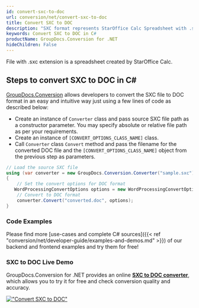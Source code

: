 ```yaml
---
id: convert-sxc-to-doc
url: conversion/net/convert-sxc-to-doc
title: Convert SXC to DOC
description: "SXC format represents StarOffice Calc Spreadsheet with .sxc extension. Learn how to convert SXC to DOC file programmatically in C# language using GroupDocs.Conversion for .NET library."
keywords: Convert SXC to DOC in C#
productName: GroupDocs.Conversion for .NET
hideChildren: False
---
```


File with .sxc extension is a spreadsheet created by StarOffice Calc.

## Steps to convert SXC to DOC in C#

[GroupDocs.Conversion](https://products.groupdocs.com/conversion/net) allows developers to convert the SXC file to DOC format in an easy and intuitive way just using a few lines of code as described below:

* Create an instance of `Converter` class and pass source SXC file path as a constructor parameter. You may specify absolute or relative file path as per your requirements. 
* Create an instance of `[CONVERT_OPTIONS_CLASS_NAME]` class.
* Call `Converter` class `Convert` method and pass the filename for the converted DOC file and the `[CONVERT_OPTIONS_CLASS_NAME]` object from the previous step as parameters.

```csharp
// Load the source SXC file
using (var converter = new GroupDocs.Conversion.Converter("sample.sxc"))
{
    // Set the convert options for DOC format
   WordProcessingConvertOptions options = new WordProcessingConvertOptions { Format = GroupDocs.Conversion.FileTypes.WordProcessingFileType.Doc };
    // Convert to DOC format
    converter.Convert("converted.doc", options);
}
```

### Code Examples

Please find more [use-cases and complete C# sources]({{< ref "conversion/net/developer-guide/examples-and-demos.md" >}}) of our backend and frontend examples and try them for free!

### SXC to DOC Live Demo

GroupDocs.Conversion for .NET provides an online [**SXC to DOC converter**](https://products.groupdocs.app/conversion/sxc-to-doc), which allows you to try it for free and check conversion quality and accuracy.

[!["Convert SXC to DOC"](conversion/net/images/convert-to-doc/convert-sxc-to-doc.png)](https://products.groupdocs.app/conversion/sxc-to-doc)